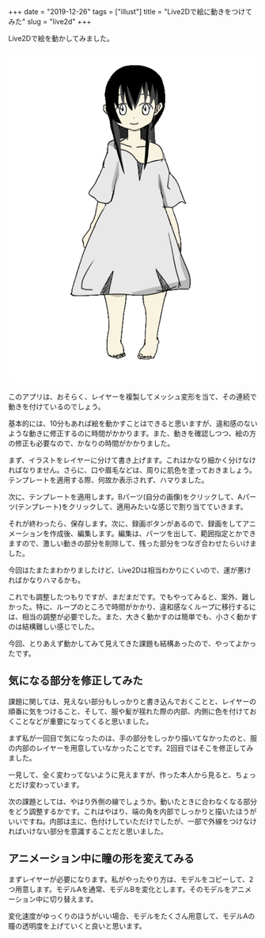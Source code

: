 +++
date = "2019-12-26"
tags = ["illust"]
title = "Live2Dで絵に動きをつけてみた"
slug = "live2d"
+++

Live2Dで絵を動かしてみました。

![](https://raw.githubusercontent.com/syui/syui.github.io/src/static/img/yui_01.gif)

このアプリは、おそらく、レイヤーを複製してメッシュ変形を当て、その連続で動きを付けているのでしょう。

基本的には、10分もあれば絵を動かすことはできると思いますが、違和感のないような動きに修正するのに時間がかかります。また、動きを確認しつつ、絵の方の修正も必要なので、かなりの時間がかかりました。


まず、イラストをレイヤーに分けて書き上げます。これはかなり細かく分けなければなりません。さらに、口や眉毛などは、周りに肌色を塗っておきましょう。テンプレートを適用する際、何故か表示されず、ハマりました。

次に、テンプレートを適用します。Bパーツ(自分の画像)をクリックして、Aパーツ(テンプレート)をクリックして、適用みたいな感じで割り当てていきます。

それが終わったら、保存します。次に、録画ボタンがあるので、録画をしてアニメーションを作成後、編集します。編集は、パーツを出して、範囲指定とかできますので、激しい動きの部分を削除して、残った部分をつなぎ合わせたらいけました。

今回はたまたまわかりましたけど、Live2Dは相当わかりにくいので、運が悪ければかなりハマるかも。

これでも調整したつもりですが、まだまだです。でもやってみると、案外、難しかった。特に、ループのところで時間がかかり、違和感なくループに移行するには、相当の調整が必要でした。また、大きく動かすのは簡単でも、小さく動かすのは結構難しい感じでした。

今回、とりあえず動かしてみて見えてきた課題も結構あったので、やってよかったです。

## 気になる部分を修正してみた


課題に関しては、見えない部分もしっかりと書き込んでおくことと、レイヤーの順番に気をつけること、そして、服や髪が揺れた際の内部、内側に色を付けておくことなどが重要になってくると思いました。

まず私が一回目で気になったのは、手の部分をしっかり描いてなかったのと、服の内部のレイヤーを用意していなかったことです。2回目ではそこを修正してみました。

一見して、全く変わってないように見えますが、作った本人から見ると、ちょっとだけ変わっています。

次の課題としては、やはり外側の線でしょうか。動いたときに合わなくなる部分をどう調整するかです。これはやはり、端の角を内部でしっかりと描いたほうがいいですね。内部は主に、色付けしていただけでしたが、一部で外線をつけなければいけない部分を意識することだと思いました。

## アニメーション中に瞳の形を変えてみる


まずレイヤーが必要になります。私がやったやり方は、モデルをコピーして、2つ用意します。モデルAを通常、モデルBを変化とします。そのモデルをアニメーション中に切り替えます。

変化速度がゆっくりのほうがいい場合、モデルをたくさん用意して、モデルAの瞳の透明度を上げていくと良いと思います。

